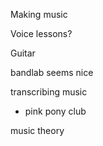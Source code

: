 
Making music

Voice lessons?

Guitar

bandlab seems nice

transcribing music

- pink pony club

music theory
